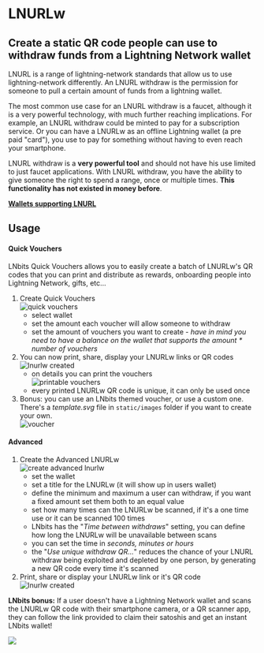 # LNURLw

## Create a static QR code people can use to withdraw funds from a Lightning Network wallet

LNURL is a range of lightning-network standards that allow us to use lightning-network differently. An LNURL withdraw is the permission for someone to pull a certain amount of funds from a lightning wallet.

The most common use case for an LNURL withdraw is a faucet, although it is a very powerful technology, with much further reaching implications. For example, an LNURL withdraw could be minted to pay for a subscription service. Or you can have a LNURLw as an offline Lightning wallet (a pre paid "card"), you use to pay for something without having to even reach your smartphone.

LNURL withdraw is a **very powerful tool** and should not have his use limited to just faucet applications. With LNURL withdraw, you have the ability to give someone the right to spend a range, once or multiple times. **This functionality has not existed in money before**.

[**Wallets supporting LNURL**](https://github.com/fiatjaf/awesome-lnurl#wallets)

## Usage

#### Quick Vouchers

LNbits Quick Vouchers allows you to easily create a batch of LNURLw's QR codes that you can print and distribute as rewards, onboarding people into Lightning Network, gifts, etc...

1. Create Quick Vouchers\
   ![quick vouchers](https://i.imgur.com/IUfwdQz.jpg)
   - select wallet
   - set the amount each voucher will allow someone to withdraw
   - set the amount of vouchers you want to create - _have in mind you need to have a balance on the wallet that supports the amount \* number of vouchers_
2. You can now print, share, display your LNURLw links or QR codes\
   ![lnurlw created](https://i.imgur.com/X00twiX.jpg)
   - on details you can print the vouchers\
     ![printable vouchers](https://i.imgur.com/2xLHbob.jpg)
   - every printed LNURLw QR code is unique, it can only be used once
3. Bonus: you can use an LNbits themed voucher, or use a custom one. There's a _template.svg_ file in `static/images` folder if you want to create your own.\
   ![voucher](https://i.imgur.com/qyQoHi3.jpg)

#### Advanced

1. Create the Advanced LNURLw\
   ![create advanced lnurlw](https://i.imgur.com/OR0f885.jpg)
   - set the wallet
   - set a title for the LNURLw (it will show up in users wallet)
   - define the minimum and maximum a user can withdraw, if you want a fixed amount set them both to an equal value
   - set how many times can the LNURLw be scanned, if it's a one time use or it can be scanned 100 times
   - LNbits has the "_Time between withdraws_" setting, you can define how long the LNURLw will be unavailable between scans
   - you can set the time in _seconds, minutes or hours_
   - the "_Use unique withdraw QR..._" reduces the chance of your LNURL withdraw being exploited and depleted by one person, by generating a new QR code every time it's scanned
2. Print, share or display your LNURLw link or it's QR code\
   ![lnurlw created](https://i.imgur.com/X00twiX.jpg)

**LNbits bonus:** If a user doesn't have a Lightning Network wallet and scans the LNURLw QR code with their smartphone camera, or a QR scanner app, they can follow the link provided to claim their satoshis and get an instant LNbits wallet!

![](https://i.imgur.com/2zZ7mi8.jpg)
